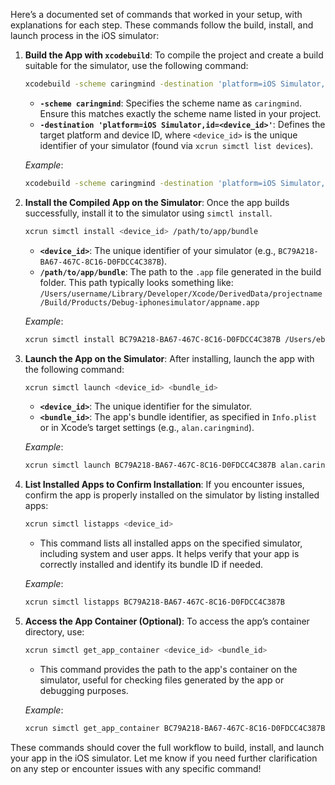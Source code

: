 Here’s a documented set of commands that worked in your setup, with explanations for each step. These commands follow the build, install, and launch process in the iOS simulator:

1. **Build the App with `xcodebuild`**:
   To compile the project and create a build suitable for the simulator, use the following command:

   ```bash
   xcodebuild -scheme caringmind -destination 'platform=iOS Simulator,id=<device_id>' build
   ```
   - **`-scheme caringmind`**: Specifies the scheme name as `caringmind`. Ensure this matches exactly the scheme name listed in your project.
   - **`-destination 'platform=iOS Simulator,id=<device_id>'`**: Defines the target platform and device ID, where `<device_id>` is the unique identifier of your simulator (found via `xcrun simctl list devices`).

   *Example*:
   ```bash
   xcodebuild -scheme caringmind -destination 'platform=iOS Simulator,id=BC79A218-BA67-467C-8C16-D0FDCC4C387B' build
   ```

2. **Install the Compiled App on the Simulator**:
   Once the app builds successfully, install it to the simulator using `simctl install`. 

   ```bash
   xcrun simctl install <device_id> /path/to/app/bundle
   ```
   - **`<device_id>`**: The unique identifier of your simulator (e.g., `BC79A218-BA67-467C-8C16-D0FDCC4C387B`).
   - **`/path/to/app/bundle`**: The path to the `.app` file generated in the build folder. This path typically looks something like:
     `/Users/username/Library/Developer/Xcode/DerivedData/projectname/Build/Products/Debug-iphonesimulator/appname.app`

   *Example*:
   ```bash
   xcrun simctl install BC79A218-BA67-467C-8C16-D0FDCC4C387B /Users/ebowwa/Library/Developer/Xcode/DerivedData/caringmind-fvsuaelonnqmhvbdyderdvciwgxn/Build/Products/Debug-iphonesimulator/caringmind.app
   ```

3. **Launch the App on the Simulator**:
   After installing, launch the app with the following command:

   ```bash
   xcrun simctl launch <device_id> <bundle_id>
   ```
   - **`<device_id>`**: The unique identifier for the simulator.
   - **`<bundle_id>`**: The app's bundle identifier, as specified in `Info.plist` or in Xcode’s target settings (e.g., `alan.caringmind`).

   *Example*:
   ```bash
   xcrun simctl launch BC79A218-BA67-467C-8C16-D0FDCC4C387B alan.caringmind
   ```

4. **List Installed Apps to Confirm Installation**:
   If you encounter issues, confirm the app is properly installed on the simulator by listing installed apps:

   ```bash
   xcrun simctl listapps <device_id>
   ```
   - This command lists all installed apps on the specified simulator, including system and user apps. It helps verify that your app is correctly installed and identify its bundle ID if needed.

   *Example*:
   ```bash
   xcrun simctl listapps BC79A218-BA67-467C-8C16-D0FDCC4C387B
   ```

5. **Access the App Container (Optional)**:
   To access the app’s container directory, use:

   ```bash
   xcrun simctl get_app_container <device_id> <bundle_id>
   ```
   - This command provides the path to the app's container on the simulator, useful for checking files generated by the app or debugging purposes.

   *Example*:
   ```bash
   xcrun simctl get_app_container BC79A218-BA67-467C-8C16-D0FDCC4C387B alan.caringmind
   ```

These commands should cover the full workflow to build, install, and launch your app in the iOS simulator. Let me know if you need further clarification on any step or encounter issues with any specific command!